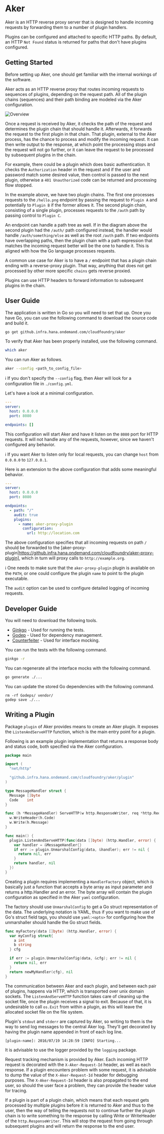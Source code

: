 Aker
====

Aker is an HTTP reverse proxy server that is designed to handle incoming requests by forwarding them to a number of plugin handlers.

Plugins can be configured and attached to specific HTTP paths. By default, an HTTP `Not Found` status is returned for paths that don't have plugins configured.

## Getting Started

Before setting up Aker, one should get familiar with the internal workings of the software.

Aker acts as an HTTP reverse proxy that routes incoming requests to sequences of plugins, depending on the request path.
All of the plugin chains (sequences) and their path binding are modeled via the Aker configuration.

![Overview](https://github.infra.hana.ondemand.com/raw/cloudfoundry/aker/master/documents/overview.png)

Once a request is received by Aker, it checks the path of the request and determines the plugin chain that should handle it. Afterwards, it forwards the request to the first plugin in that chain.
That plugin, external to the Aker process, has the chance to process and modify the incoming request. It can then write output to the response, at which point the processing stops and the request will not go further, or it can leave the request to be processed by subsequent plugins in the chain.

For example, there could be a plugin which does basic authentication. It checks the `Authorization` header in the request and if the user and password match some desired value, then control is passed to the next plugin, otherwise a `401 Unauthorized` code can be returned and processing flow stopped.

In the example above, we have two plugin chains. The first one processes requests to the `/hello.png` endpoint by passing the request to `Plugin A` and potentially to `Plugin B` if the former allows it. The second plugin chain, consisting of a single plugin, processes requests to the `/auth` path by passing control to `Plugin C`.

An endpoint can handle a path tree as well. If in the diagram above the second plugin had the `/auth/` path configured instead, the handler would handle `/auth/something/else` as well as the root `/auth` path.
If two endpoints have overlapping paths, then the plugin chain with a path expression that matches the incoming request better will be the one to handle it. This is aligned with how the Go language processes requests.

A common use case for Aker is to have a `/` endpoint that has a plugin chain ending with a reverse-proxy plugin. That way, anything that does not get processed by other more specific `chains` gets reverse proxied.

Plugins can use HTTP headers to forward information to subsequent plugins in the chain.

## User Guide

The application is written in Go so you will need to set that up. Once you have Go, you can use the following command to download the source code and build it.

```bash
go get github.infra.hana.ondemand.com/cloudfoundry/aker
```

To verify that Aker has been properly installed, use the following command.

```bash
which aker
```

You can run Aker as follows.

```bash
aker --config <path_to_config_file>
```

:information_source: If you don't specify the `--config` flag, then Aker will look for a configuration file in `./config.yml`.

Let's have a look at a minimal configuration.

```yaml
---
server:
  host: 0.0.0.0
  port: 8080

endpoints: []
```

This configuration will start Aker and have it listen on the `8080` port for HTTP requests. It will not handle any of the requests, however, since we haven't configured any behavior.

:information_source: If you want Aker to listen only for local requests, you can change `host` from `0.0.0.0` to `127.0.0.1`.

Here is an extension to the above configuration that adds some meaningful behavior.

```yaml
---
server:
  host: 0.0.0.0
  port: 8080

endpoints:
  - path: "/"
    audit: true
    plugins:
      - name: aker-proxy-plugin
        configuration:
          url: http://location.com
```

The above configuration specifies that all incoming requests on path `/` should be forwarded to the [aker-proxy-plugin|https://github.infra.hana.ondemand.com/cloudfoundry/aker-proxy-plugin], which in turn will proxy calls to `http://example.org`.

:information_source: One needs to make sure that the `aker-proxy-plugin` plugin is available on the `PATH`, or one could configure the plugin `name` to point to the plugin executable.

The `audit` option can be used to configure detailed logging of incoming requests.

## Developer Guide

You will need to download the following tools.

* [Ginkgo](https://github.com/onsi/ginkgo) - Used for running the tests.
* [Godep](https://github.com/tools/godep) - Used for dependency management.
* [Counterfeiter](https://github.com/maxbrunsfeld/counterfeiter) - Used for interface mocking.

You can run the tests with the following command.

```bash
ginkgo -r
```

You can regenerate all the interface mocks with the following command.

```bash
go generate ./...
```

You can update the stored Go dependencies with the following command.

```
rm -rf Godeps/ vendor/
godep save ./...
```

## Writing a Plugin

Package `plugin` of Aker provides means to create an Aker plugin. It exposes the `ListenAndServeHTTP` function, which is the main entry point for a plugin.

Following is an example plugin implementation that returns a response body and status code, both specified via the Aker configuration.

```go
package main

import (
  "net/http"

  "github.infra.hana.ondemand.com/cloudfoundry/aker/plugin"
)

type MessageHandler struct {
  Message []byte
  Code    int
}

func (h *MessageHandler) ServeHTTP(w http.ResponseWriter, req *http.Request) {
  w.WriteHeader(h.Code)
  w.Write(h.Message)
}

func main() {
  plugin.ListenAndServeHTTP(func(data []byte) (http.Handler, error) {
    var handler = &MessageHandler{}
    if err := plugin.UnmarshalConfig(data, &handler); err != nil {
      return nil, err
    }
    return handler, nil
  })
}
```

Creating a plugin requires implementing a `HandlerFactory` object, which is basically just a function that accepts a byte array as input parameter and returns a http.Handler and an error.
The byte array will contain the plugin configuration as specified in the Aker `yaml` configuration.

The factory should use `UnmarshalConfig` to get a Go struct representation of the data. The underlying notation is YAML, thus if you want to make use of Go's struct field tags, you should use `yaml:<opts>` for configuring
how the unmarshaller should handle the Go struct fields.

```go
func myFactory(data []byte) (http.Handler, error) {
  var myConfig struct{
    a int
    b string
  } cfg

  if err := plugin.UnmarshalConfig(data, &cfg); err != nil {
    return nil, err
  }
  return newMyHandler(cfg), nil
}
```

The communication between Aker and each plugin, and between each pair of plugins, happens via HTTP, which is transported over unix domain sockets.
The `ListenAndServeHTTP` function takes care of cleaning up the socket file, once the plugin receives a signal to exit. Because of that, it is undesirable to call `os.Exit` from within a plugin, as this will leave the allocated socket file on the file system.

Plugin's `stdout` and `stderr` are captured by Aker, so writing to them is the way to send log messages to the central Aker log. They'll get decorated by having the plugin name appended in front of each log line.

```
[plugin-name]: 2016/07/19 14:28:59 [INFO] Starting...
```

It is advisable to use the logger provided by the `logging` package.

Request tracking mechanism is provided by Aker. Each incoming HTTP request is decorated with the `X-Aker-Request-Id` header, as well as each response.
If a plugin encounters problem with some request, it is advisable to dump the value of the `X-Aker-Request-Id` header for debugging purposes.
The `X-Aker-Request-Id` header is also propagated to the end user, so should the user face a problem, they can provide the header value for tracing.

If a plugin is part of a plugin chain, which means that each request gets processed by multiple plugins before it is returned to Aker and thus to the user, then the way of telling the requests not to continue further the plugin chain is to write something to the response by calling Write or WriteHeader of the `http.ResponseWriter`. This will stop the request from going through subsequent plugins and will return the response to the end user.

